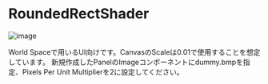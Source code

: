 # RoundedRectShader
![image](https://github.com/nyakomechan/RoundedRectShader/assets/29520705/42a1f95e-ac72-40a2-9d88-bc9c101d7534)

World Spaceで用いるUI向けです。CanvasのScaleは0.01で使用することを想定しています。
新規作成したPanelのImageコンポーネントにdummy.bmpを指定、Pixels Per Unit Multiplierを2に設定してください。
